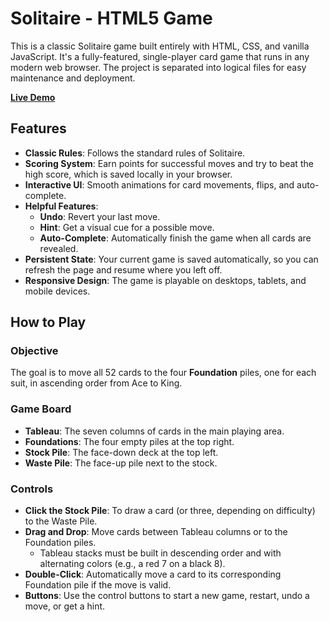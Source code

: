 # Solitaire - HTML5 Game

This is a classic Solitaire game built entirely with HTML, CSS, and vanilla JavaScript. It's a fully-featured, single-player card game that runs in any modern web browser. The project is separated into logical files for easy maintenance and deployment.

[**Live Demo**](https://aashishchakravarty.github.io/solitaire)

## Features

- **Classic Rules**: Follows the standard rules of Solitaire.
- **Scoring System**: Earn points for successful moves and try to beat the high score, which is saved locally in your browser.
- **Interactive UI**: Smooth animations for card movements, flips, and auto-complete.
- **Helpful Features**:
  - **Undo**: Revert your last move.
  - **Hint**: Get a visual cue for a possible move.
  - **Auto-Complete**: Automatically finish the game when all cards are revealed.
- **Persistent State**: Your current game is saved automatically, so you can refresh the page and resume where you left off.
- **Responsive Design**: The game is playable on desktops, tablets, and mobile devices.
<!-- -   **Difficulty Levels**: Choose from three modes:
    -   **Easy**: Draw 1 card from the stock.
    -   **Medium**: Draw 3 cards with unlimited passes.
    -   **Hard**: Draw 3 cards with only three passes through the stock. -->

## How to Play

### Objective

The goal is to move all 52 cards to the four **Foundation** piles, one for each suit, in ascending order from Ace to King.

### Game Board

- **Tableau**: The seven columns of cards in the main playing area.
- **Foundations**: The four empty piles at the top right.
- **Stock Pile**: The face-down deck at the top left.
- **Waste Pile**: The face-up pile next to the stock.

### Controls

- **Click the Stock Pile**: To draw a card (or three, depending on difficulty) to the Waste Pile.
- **Drag and Drop**: Move cards between Tableau columns or to the Foundation piles.
  - Tableau stacks must be built in descending order and with alternating colors (e.g., a red 7 on a black 8).
- **Double-Click**: Automatically move a card to its corresponding Foundation pile if the move is valid.
- **Buttons**: Use the control buttons to start a new game, restart, undo a move, or get a hint.

<!-- ## File Structure

The project is organized into separate files for better code management:

```
/solitaire-game
|-- index.html       (The main menu/home page)
|-- game.html        (The game board page)
|-- css/
|   |-- style.css    (All CSS styles for the project)
|-- js/
    |-- game.js      (All JavaScript game logic)


``` -->

<!-- ## Deployment

This is a static website, so it can be deployed easily on any static hosting service.

### Recommended Free Options:

1.  **GitHub Pages**:

    - Create a new repository on GitHub.

    - Upload the entire `solitaire-game` folder to the repository.

    - In the repository settings, go to the "Pages" tab and enable Pages for your `main` branch.

    - Your game will be live at `your-username.github.io/repository-name`.

2.  **Netlify**:

    - Sign up for a free Netlify account.

    - Drag and drop the `solitaire-game` folder from your computer onto the Netlify dashboard.

    - Netlify will instantly deploy the site and provide you with a shareable URL. -->

